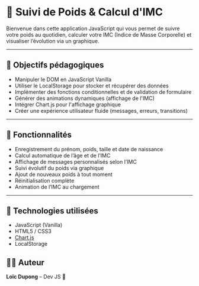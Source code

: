 # 💪 Suivi de Poids & Calcul d'IMC

Bienvenue dans cette application JavaScript qui vous permet de suivre votre poids au quotidien, calculer votre IMC (Indice de Masse Corporelle) et visualiser l’évolution via un graphique.

---

## 🎯 Objectifs pédagogiques

- Manipuler le DOM en JavaScript Vanilla  
- Utiliser le LocalStorage pour stocker et récupérer des données  
- Implémenter des fonctions conditionnelles et de validation de formulaire  
- Générer des animations dynamiques (affichage de l'IMC)  
- Intégrer Chart.js pour l'affichage graphique  
- Créer une expérience utilisateur fluide (messages, erreurs, transitions)  

---

## 🔧 Fonctionnalités

- Enregistrement du prénom, poids, taille et date de naissance  
- Calcul automatique de l’âge et de l’IMC  
- Affichage de messages personnalisés selon l’IMC  
- Suivi évolutif du poids via graphique  
- Ajout de nouveaux poids à tout moment  
- Réinitialisation complète  
- Animation de l’IMC au chargement  

---

## 🧰 Technologies utilisées

- JavaScript (Vanilla)  
- HTML5 / CSS3  
- [Chart.js](https://www.chartjs.org/)  
- LocalStorage  


## 👨‍💻 Auteur

**Loïc Dupong** – Dev JS 🌈

